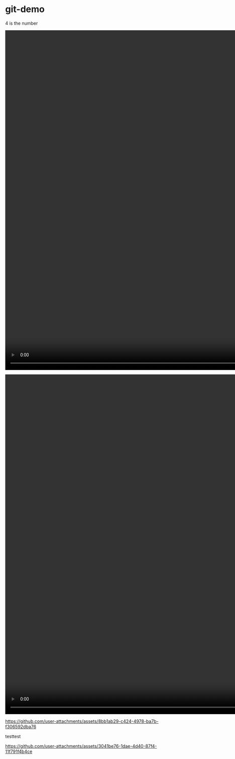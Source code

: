 # git-demo

4 is the number

<video src="asia-small.mp4" width="1080" height="1080" controls></video>

<video src="oldest-cities.mp4" width="1080" height="1080" controls></video>

https://github.com/user-attachments/assets/8bb1ab29-c424-4978-ba7b-f306592dba76

testtest


https://github.com/user-attachments/assets/3041be76-1dae-4d40-87f4-11f791f4b4ce

